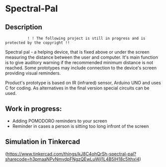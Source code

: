 # Spectral-Pal

## Description

              ! ! The following project is still in progress and is protected by the copyright !!
              
Spectral pal - a helping device, that is fixed above or under the screen measuring the distance between the user and computer. It's main function is to give auditory warning if the recommended minimum distance is not reached.  Some prototypes may include connection to the device's screen providing visual reminders.

Product's prototype is based on IR (infrared) sensor, Arduino UNO and uses C for coding. As alternatives in the final version special circuits can be used.

## Work in progress:
- Adding POMODORO reminders to your screen
- Reminder in cases a person is sitting too long infront of the screen

## Simulation in Tinkercad
(https://www.tinkercad.com/things/kJ8C4ohQrSh-spectral-pal?sharecode=h3pmaaNPvNmvdpFNgzQEwLuWjI1L4B5lH18c5Ithxl4)
